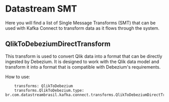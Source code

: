 # Datastream SMT

Here you will find a list of Single Message Transforms (SMT) that can be used with Kafka Connect to transform data as it flows through the system.

## QlikToDebeziumDirectTransform
This transform is used to convert Qlik data into a format that can be directly ingested by Debezium. It is designed to work with the Qlik data model and transform it into a 
format that is compatible with Debezium's requirements.

How to use: 

```
    transforms: QlikToDebezium
    transforms.QlikToDebezium.type: br.com.datastreambrasil.kafka.connect.transforms.QlikToDebeziumDirectTransform
```